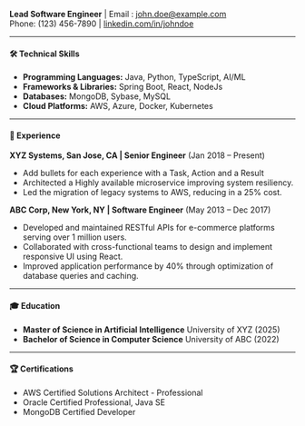 **Lead Software Engineer** | Email : john.doe@example.com  
Phone: (123) 456-7890         | [linkedin.com/in/johndoe](https://linkedin.com/in/sandeepsahoo)

---
#### 🛠 Technical Skills

- **Programming Languages:** Java, Python, TypeScript, AI/ML
- **Frameworks & Libraries:** Spring Boot, React, NodeJs 
- **Databases:** MongoDB, Sybase, MySQL
- **Cloud Platforms:** AWS, Azure, Docker, Kubernetes

---
#### 💼 Experience
**XYZ Systems, San Jose, CA | Senior Engineer** (Jan 2018 – Present)
- Add bullets for each experience with a Task, Action and a Result
- Architected a Highly available microservice improving system resiliency.
- Led the migration of legacy systems to AWS, reducing in a 25% cost.

**ABC Corp, New York, NY | Software Engineer** (May 2013 – Dec 2017) 
- Developed and maintained RESTful APIs for e-commerce platforms serving over 1 million users.
- Collaborated with cross-functional teams to design and implement responsive UI using React.
- Improved application performance by 40% through optimization of database queries and caching.

---
#### 🎓 Education

- **Master of Science in Artificial Intelligence** University of XYZ (2025)
- **Bachelor of Science in Computer Science** University of ABC (2022)

---
#### 🏆 Certifications

- AWS Certified Solutions Architect - Professional
- Oracle Certified Professional, Java SE
- MongoDB Certified Developer
